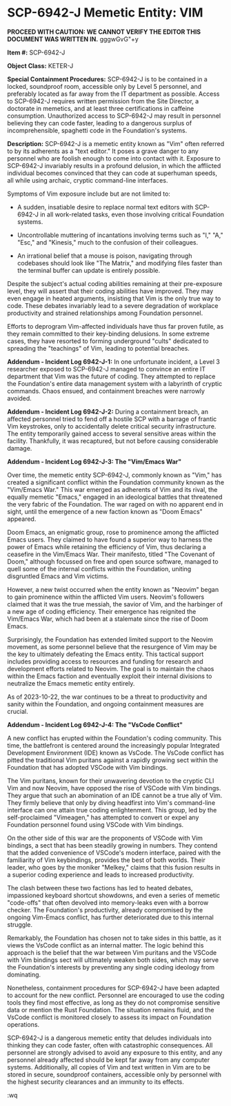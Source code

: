 # SCP-6942-J   Memetic Entity: VIM
**PROCEED WITH CAUTION: WE CANNOT VERIFY THE EDITOR THIS DOCUMENT WAS WRITTEN IN.**
gggwGvG"+y

**Item #:** SCP-6942-J

**Object Class:** KETER-J

**Special Containment Procedures:** SCP-6942-J is to be contained in a locked,
soundproof room, accessible only by Level 5 personnel, and preferably located
as far away from the IT department as possible. Access to SCP-6942-J requires
written permission from the Site Director, a doctorate in memetics, and at
least three certifications in caffeine consumption. Unauthorized access to
SCP-6942-J may result in personnel believing they can code faster, leading to a
dangerous surplus of incomprehensible, spaghetti code in the Foundation's
systems.

**Description:** SCP-6942-J is a memetic entity known as "Vim" often referred to by
its adherents as a "text editor." It poses a grave danger to any personnel who
are foolish enough to come into contact with it. Exposure to SCP-6942-J
invariably results in a profound delusion, in which the afflicted individual
becomes convinced that they can code at superhuman speeds, all while using
archaic, cryptic command-line interfaces.

Symptoms of Vim exposure include but are not limited to:

- A sudden, insatiable desire to replace normal text editors with SCP-6942-J
    in all work-related tasks, even those involving critical Foundation systems. 

- Uncontrollable muttering of incantations involving terms such as "I," "A,"
    "Esc," and "Kinesis," much to the confusion of their colleagues. 

- An irrational belief that a mouse is poison, navigating through codebases
    should look like "The Matrix," and modifying files faster than the terminal
    buffer can update is entirely possible.

Despite the subject's actual coding abilities remaining at their pre-exposure
level, they will assert that their coding abilities have improved. They may
even engage in heated arguments, insisting that Vim is the only true way to
code. These debates invariably lead to a severe degradation of workplace
productivity and strained relationships among Foundation personnel.

Efforts to deprogram Vim-affected individuals have thus far proven futile, as
they remain committed to their key-binding delusions. In some extreme cases,
they have resorted to forming underground "cults" dedicated to spreading the
"teachings" of Vim, leading to potential breaches.

**Addendum - Incident Log 6942-J-1:** In one unfortunate incident, a Level 3
researcher exposed to SCP-6942-J managed to convince an entire IT department
that Vim was the future of coding. They attempted to replace the Foundation's
entire data management system with a labyrinth of cryptic commands. Chaos
ensued, and containment breaches were narrowly avoided.

**Addendum - Incident Log 6942-J-2:** During a containment breach, an affected
personnel tried to fend off a hostile SCP with a barrage of frantic Vim
keystrokes, only to accidentally delete critical security infrastructure. The
entity temporarily gained access to several sensitive areas within the
facility. Thankfully, it was recaptured, but not before causing considerable
damage.

**Addendum - Incident Log 6942-J-3: The "Vim/Emacs War"**

Over time, the memetic entity SCP-6942-J, commonly known as "Vim," has created
a significant conflict within the Foundation community known as the "Vim/Emacs
War." This war emerged as adherents of Vim and its rival, the equally memetic
"Emacs," engaged in an ideological battles that threatened the very fabric of
the Foundation. The war raged on with no apparent end in sight, until the
emergence of a new faction known as "Doom Emacs" appeared.

Doom Emacs, an enigmatic group, rose to prominence among the afflicted Emacs
users. They claimed to have found a superior way to harness the power of Emacs
while retaining the efficiency of Vim, thus declaring a ceasefire in the
Vim/Emacs War. Their manifesto, titled "The Covenant of Doom," although
focussed on free and open source software, managed to quell some of the
internal conflicts within the Foundation, uniting disgruntled Emacs and Vim
victims.

However, a new twist occurred when the entity known as "Neovim" began to gain
prominence within the afflicted Vim users. Neovim's followers claimed that it
was the true messiah, the savior of Vim, and the harbinger of a new age of
coding efficiency. Their emergence has reignited the Vim/Emacs War, which had
been at a stalemate since the rise of Doom Emacs.

Surprisingly, the Foundation has extended limited support to the Neovim
movement, as some personnel believe that the resurgence of Vim may be the key
to ultimately defeating the Emacs entity. This tactical support includes
providing access to resources and funding for research and development efforts
related to Neovim. The goal is to maintain the chaos within the Emacs faction
and eventually exploit their internal divisions to neutralize the Emacs memetic
entity entirely.

As of 2023-10-22, the war continues to be a threat to productivity and sanity
within the Foundation, and ongoing containment measures are crucial.

**Addendum - Incident Log 6942-J-4: The "VsCode Conflict"**

A new conflict has erupted within the Foundation's coding community. This time,
the battlefront is centered around the increasingly popular Integrated
Development Environment (IDE) known as VsCode. The VsCode conflict has pitted
the traditional Vim puritans against a rapidly growing sect within the
Foundation that has adopted VSCode with Vim bindings.

The Vim puritans, known for their unwavering devotion to the cryptic CLI
Vim and now Neovim, have opposed the rise of VSCode with Vim bindings. They
argue that such an abomination of an IDE cannot be a true ally of Vim. They
firmly believe that only by diving headfirst into Vim's command-line interface
can one attain true coding enlightenment. This group, led by the
self-proclaimed "Vimeagen," has attempted to convert or expel any Foundation
personnel found using VSCode with Vim bindings.

On the other side of this war are the proponents of VSCode with Vim bindings, a
sect that has been steadily growing in numbers. They contend that the added
convenience of VSCode's modern interface, paired with the familiarity of Vim
keybindings, provides the best of both worlds. Their leader, who goes by the
moniker "Melkey," claims that this fusion results in a superior coding
experience and leads to increased productivity.

The clash between these two factions has led to heated debates, impassioned
keyboard shortcut showdowns, and even a series of memetic "code-offs" that
often devolved into memory-leaks even with a borrow checker. The Foundation's
productivity, already compromised by the ongoing Vim-Emacs conflict, has
further deteriorated due to this internal struggle.

Remarkably, the Foundation has chosen not to take sides in this battle, as it
views the VsCode conflict as an internal matter. The logic behind this approach
is the belief that the war between Vim puritans and the VSCode with Vim
bindings sect will ultimately weaken both sides, which may serve the
Foundation's interests by preventing any single coding ideology from
dominating. 

Nonetheless, containment procedures for SCP-6942-J have been adapted to account
for the new conflict. Personnel are encouraged to use the coding tools they
find most effective, as long as they do not compromise sensitive data or
mention the Rust Foundation. The situation remains fluid, and the VsCode
conflict is monitored closely to assess its impact on Foundation
operations.

SCP-6942-J is a dangerous memetic entity that deludes individuals into thinking
they can code faster, often with catastrophic consequences. All personnel are
strongly advised to avoid any exposure to this entity, and any personnel
already affected should be kept far away from any computer systems.
Additionally, all copies of Vim and text written in Vim are to be stored in
secure, soundproof containers, accessible only by personnel with the highest
security clearances and an immunity to its effects.

:wq
